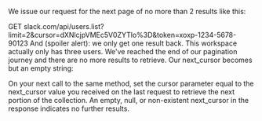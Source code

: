 We issue our request for the next page of no more than 2 results like this:

GET slack.com/api/users.list?limit=2&cursor=dXNlcjpVMEc5V0ZYTlo%3D&token=xoxp-1234-5678-90123
And (spoiler alert): we only get one result back. This workspace actually only has three users. We've reached the end of our pagination journey and there are no more results to retrieve. Our next_cursor becomes but an empty string:


On your next call to the same method, set the cursor parameter equal to the next_cursor value you received on the last request to retrieve the next portion of the collection.
An empty, null, or non-existent next_cursor in the response indicates no further results.
